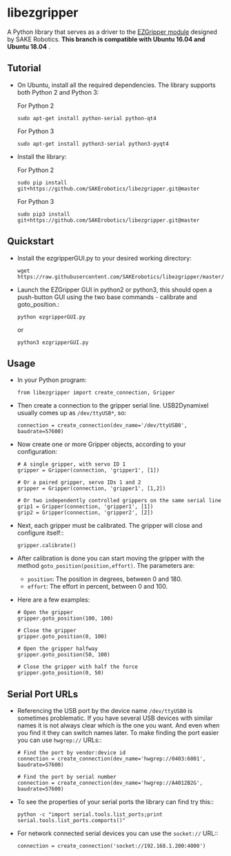 # libezgripper

A Python library that serves as a driver to the [EZGripper module](https://sakerobotics.com/) designed by SAKE Robotics. **This branch is compatible with Ubuntu 16.04 and Ubuntu 18.04** .

## Tutorial

* On Ubuntu, install all the required dependencies. The library supports both Python 2 and Python 3:

  For Python 2

      sudo apt-get install python-serial python-qt4

  For Python 3

      sudo apt-get install python3-serial python3-pyqt4

* Install the library:
  
  For Python 2

      sudo pip install git+https://github.com/SAKErobotics/libezgripper.git@master
  
  For Python 3
      
      sudo pip3 install git+https://github.com/SAKErobotics/libezgripper.git@master

## Quickstart

* Install the ezgripperGUI.py to your desired working directory:

      wget https://raw.githubusercontent.com/SAKErobotics/libezgripper/master/ezgripperGUI.py

* Launch the EZGripper GUI in python2 or python3, this should open a push-button GUI using the two base commands - calibrate and goto_position.:

      python ezgripperGUI.py
  
  or

      python3 ezgripperGUI.py

## Usage

* In your Python program:

      from libezgripper import create_connection, Gripper

* Then create a connection to the gripper serial line. USB2Dynamixel usually comes up as `/dev/ttyUSB*`, so:

      connection = create_connection(dev_name='/dev/ttyUSB0', baudrate=57600)

* Now create one or more Gripper objects, according to your configuration:

      # A single gripper, with servo ID 1
      gripper = Gripper(connection, 'gripper1', [1])

      # Or a paired gripper, servo IDs 1 and 2
      gripper = Gripper(connection, 'gripper1', [1,2])

      # Or two independently controlled grippers on the same serial line
      grip1 = Gripper(connection, 'gripper1', [1])
      grip2 = Gripper(connection, 'gripper2', [2])

* Next, each gripper must be calibrated. The gripper will close and configure itself::

      gripper.calibrate()

* After calibration is done you can start moving the gripper with the method
`goto_position(position,effort)`. The parameters are:

    * `position`: The position in degrees, between 0 and 180.
    * `effort`: The effort in percent, between 0 and 100.


* Here are a few examples:

      # Open the gripper
      gripper.goto_position(100, 100)

      # Close the gripper
      gripper.goto_position(0, 100)

      # Open the gripper halfway
      gripper.goto_position(50, 100)

      # Close the gripper with half the force
      gripper.goto_position(0, 50)

## Serial Port URLs

* Referencing the USB port by the device name `/dev/ttyUSB0` is sometimes problematic.
If you have several USB devices with similar names it is not always clear which is
the one you want. And even when you find it they can switch names later. To make
finding the port easier you can use `hwgrep://` URLs::

      # Find the port by vendor:device id
      connection = create_connection(dev_name='hwgrep://0403:6001', baudrate=57600)

      # Find the port by serial number
      connection = create_connection(dev_name='hwgrep://A4012B2G', baudrate=57600)

* To see the properties of your serial ports the library can find try this::

      python -c "import serial.tools.list_ports;print serial.tools.list_ports.comports()"

* For network connected serial devices you can use the `socket://` URL::

      connection = create_connection('socket://192.168.1.200:4000')
